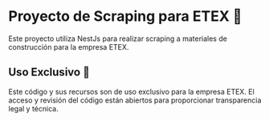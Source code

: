 # Proyecto de Scraping para ETEX 🚀

Este proyecto utiliza NestJs para realizar scraping a materiales de construcción para la empresa ETEX.

## Uso Exclusivo 🛑

Este código y sus recursos son de uso exclusivo para la empresa ETEX. El acceso y revisión del código están abiertos para proporcionar transparencia legal y técnica.

